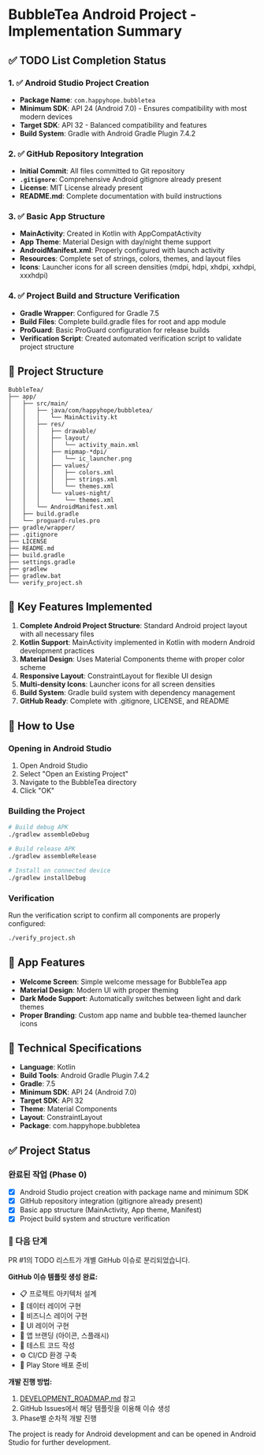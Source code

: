 # BubbleTea Android Project - Implementation Summary

## ✅ TODO List Completion Status

### 1. ✅ Android Studio Project Creation
- **Package Name**: `com.happyhope.bubbletea`
- **Minimum SDK**: API 24 (Android 7.0) - Ensures compatibility with most modern devices
- **Target SDK**: API 32 - Balanced compatibility and features
- **Build System**: Gradle with Android Gradle Plugin 7.4.2

### 2. ✅ GitHub Repository Integration
- **Initial Commit**: All files committed to Git repository
- **`.gitignore`**: Comprehensive Android gitignore already present
- **License**: MIT License already present
- **README.md**: Complete documentation with build instructions

### 3. ✅ Basic App Structure
- **MainActivity**: Created in Kotlin with AppCompatActivity
- **App Theme**: Material Design with day/night theme support
- **AndroidManifest.xml**: Properly configured with launch activity
- **Resources**: Complete set of strings, colors, themes, and layout files
- **Icons**: Launcher icons for all screen densities (mdpi, hdpi, xhdpi, xxhdpi, xxxhdpi)

### 4. ✅ Project Build and Structure Verification
- **Gradle Wrapper**: Configured for Gradle 7.5
- **Build Files**: Complete build.gradle files for root and app module
- **ProGuard**: Basic ProGuard configuration for release builds
- **Verification Script**: Created automated verification script to validate project structure

## 📁 Project Structure

```
BubbleTea/
├── app/
│   ├── src/main/
│   │   ├── java/com/happyhope/bubbletea/
│   │   │   └── MainActivity.kt
│   │   ├── res/
│   │   │   ├── drawable/
│   │   │   ├── layout/
│   │   │   │   └── activity_main.xml
│   │   │   ├── mipmap-*dpi/
│   │   │   │   └── ic_launcher.png
│   │   │   ├── values/
│   │   │   │   ├── colors.xml
│   │   │   │   ├── strings.xml
│   │   │   │   └── themes.xml
│   │   │   └── values-night/
│   │   │       └── themes.xml
│   │   └── AndroidManifest.xml
│   ├── build.gradle
│   └── proguard-rules.pro
├── gradle/wrapper/
├── .gitignore
├── LICENSE
├── README.md
├── build.gradle
├── settings.gradle
├── gradlew
├── gradlew.bat
└── verify_project.sh
```

## 🎯 Key Features Implemented

1. **Complete Android Project Structure**: Standard Android project layout with all necessary files
2. **Kotlin Support**: MainActivity implemented in Kotlin with modern Android development practices
3. **Material Design**: Uses Material Components theme with proper color scheme
4. **Responsive Layout**: ConstraintLayout for flexible UI design
5. **Multi-density Icons**: Launcher icons for all screen densities
6. **Build System**: Gradle build system with dependency management
7. **GitHub Ready**: Complete with .gitignore, LICENSE, and README

## 🚀 How to Use

### Opening in Android Studio
1. Open Android Studio
2. Select "Open an Existing Project"
3. Navigate to the BubbleTea directory
4. Click "OK"

### Building the Project
```bash
# Build debug APK
./gradlew assembleDebug

# Build release APK
./gradlew assembleRelease

# Install on connected device
./gradlew installDebug
```

### Verification
Run the verification script to confirm all components are properly configured:
```bash
./verify_project.sh
```

## 📱 App Features

- **Welcome Screen**: Simple welcome message for BubbleTea app
- **Material Design**: Modern UI with proper theming
- **Dark Mode Support**: Automatically switches between light and dark themes
- **Proper Branding**: Custom app name and bubble tea-themed launcher icons

## 🔧 Technical Specifications

- **Language**: Kotlin
- **Build Tools**: Android Gradle Plugin 7.4.2
- **Gradle**: 7.5
- **Minimum SDK**: API 24 (Android 7.0)
- **Target SDK**: API 32
- **Theme**: Material Components
- **Layout**: ConstraintLayout
- **Package**: com.happyhope.bubbletea

## ✅ Project Status

### 완료된 작업 (Phase 0)
- [x] Android Studio project creation with package name and minimum SDK
- [x] GitHub repository integration (gitignore already present)
- [x] Basic app structure (MainActivity, App theme, Manifest)
- [x] Project build system and structure verification

### 🎯 다음 단계
PR #1의 TODO 리스트가 개별 GitHub 이슈로 분리되었습니다. 

**GitHub 이슈 템플릿 생성 완료:**
- 📋 프로젝트 아키텍처 설계 
- 🔌 데이터 레이어 구현
- 🧠 비즈니스 레이어 구현  
- 🎨 UI 레이어 구현
- 🎨 앱 브랜딩 (아이콘, 스플래시)
- 🧪 테스트 코드 작성
- ⚙️ CI/CD 환경 구축
- 🚀 Play Store 배포 준비

**개발 진행 방법:**
1. [DEVELOPMENT_ROADMAP.md](./DEVELOPMENT_ROADMAP.md) 참고
2. GitHub Issues에서 해당 템플릿을 이용해 이슈 생성
3. Phase별 순차적 개발 진행

The project is ready for Android development and can be opened in Android Studio for further development.